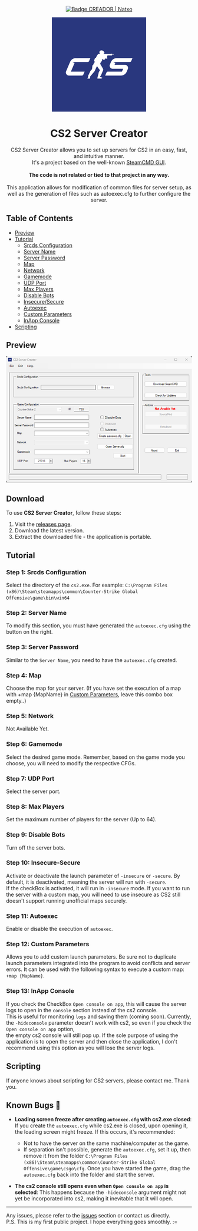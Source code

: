 <p align="center">
    <a href="https://steamcommunity.com/id/natxxo/">
        <img src="https://img.shields.io/badge/CREADOR%20|%20Natxo-red?style=for-the-badge" alt="Badge CREADOR | Natxo" />
    </a>
</p>
<p align="center">
  <img src="Media/icon.png" alt="Icono de CS2 Server Creator" />
</p>

<h1 align="center">CS2 Server Creator</h1>

<p align="center">
    CS2 Server Creator allows you to set up servers for CS2 in an easy, fast, and intuitive manner.<br>
    It's a project based on the well-known <a href="https://github.com/DioJoestar/SteamCMD-GUI#steamcmd-gui">SteamCMD GUI</a>.<br><br>
    <strong>The code is not related or tied to that project in any way.</strong><br><br>
    This application allows for modification of common files for server setup, as well as the generation of files such as autoexec.cfg to further configure the server.
</p>

## Table of Contents
- [Preview](#preview)
- [Tutorial](#tutorial)
  - [Srcds Configuration](#step-1-srcds-configuration)
  - [Server Name](#step-2-server-name)
  - [Server Password](#step-3-server-password)
  - [Map](#step-4-map)
  - [Network](#step-5-network)
  - [Gamemode](#step-6-gamemode)
  - [UDP Port](#step-7-udp-port)
  - [Max Players](#step-8-max-players)
  - [Disable Bots](#step-9-disable-bots)
  - [Insecure/Secure](#step-10-insecure-secure)
  - [Autoexec](#step-11-autoexec)
  - [Custom Parameters](#step-12-custom-parameters)
  - [InApp Console](#step-13-inapp-console)
- [Scripting](#scripting)

## Preview

<p align="center">
  <img src="Media/Cap1.png" alt="Vista previa de CS2 Server Creator" />
</p>

## Download

To use **CS2 Server Creator**, follow these steps:

1. Visit the [releases page](https://github.com/Natxo09/CS2Server-Creator/releases).
2. Download the latest version.
3. Extract the downloaded file - the application is portable.


## Tutorial

### Step 1: Srcds Configuration
Select the directory of the `cs2.exe`. For example: 
`C:\Program Files (x86)\Steam\steamapps\common\Counter-Strike Global Offensive\game\bin\win64`

### Step 2: Server Name
To modify this section, you must have generated the `autoexec.cfg` using the button on the right.

### Step 3: Server Password
Similar to the `Server Name`, you need to have the `autoexec.cfg` created.

### Step 4: Map
Choose the map for your server. (If you have set the execution of a map with +map {MapName} in [Custom Parameters](#step-11-custom-parameters), leave this combo box empty..)

### Step 5: Network
Not Available Yet.

### Step 6: Gamemode
Select the desired game mode. Remember, based on the game mode you choose, you will need to modify the respective CFGs.

### Step 7: UDP Port
Select the server port.

### Step 8: Max Players
Set the maximum number of players for the server (Up to 64).

### Step 9: Disable Bots
Turn off the server bots.

### Step 10: Insecure-Secure
Activate or deactivate the launch parameter of `-insecure` or `-secure`. By default, it is deactivated, meaning the server will run with `-secure`.<br> 
If the checkBox is activated, it will run in `-insecure` mode. If you want to run the server with a custom map, you will need to use insecure as CS2 still doesn't support running unofficial maps securely.

### Step 11: Autoexec
Enable or disable the execution of `autoexec`.

### Step 12: Custom Parameters
Allows you to add custom launch parameters. Be sure not to duplicate launch parameters integrated into the program to avoid conflicts and server errors. It can be used with the following syntax to execute a custom map: `+map {MapName}`.

### Step 13: InApp Console
If you check the CheckBox `Open console on app`, this will cause the server logs to open in the `console` section instead of the cs2 console.<br>
This is useful for monitoring `logs` and saving them (coming soon). Currently, the `-hideconsole` parameter doesn't work with cs2, so even if you check the `Open console on app` option,<br>
the empty cs2 console will still pop up. If the sole purpose of using the application is to open the server and then close the application, I don't recommend using this option as you will lose the server logs.

## Scripting
If anyone knows about scripting for CS2 servers, please contact me. Thank you.

## Known Bugs 🐛

- **Loading screen freeze after creating `autoexec.cfg` with cs2.exe closed**: If you create the `autoexec.cfg` while cs2.exe is closed, upon opening it, the loading screen might freeze. If this occurs, it's recommended:
  - Not to have the server on the same machine/computer as the game.
  - If separation isn't possible, generate the `autoexec.cfg`, set it up, then remove it from the folder `C:\Program Files (x86)\Steam\steamapps\common\Counter-Strike Global Offensive\game\csgo\cfg`. Once you have started the game, drag the `autoexec.cfg` back into the folder and start the server.

- **The cs2 console still opens even when `Open console on app` is selected**: This happens because the `-hideconsole` argument might not yet be incorporated into cs2, making it inevitable that it will open.

---

Any issues, please refer to the [issues](https://github.com/Natxo09/CS2Server-Creator/issues) section or contact us directly.<br>
P.S. This is my first public project. I hope everything goes smoothly. :=


